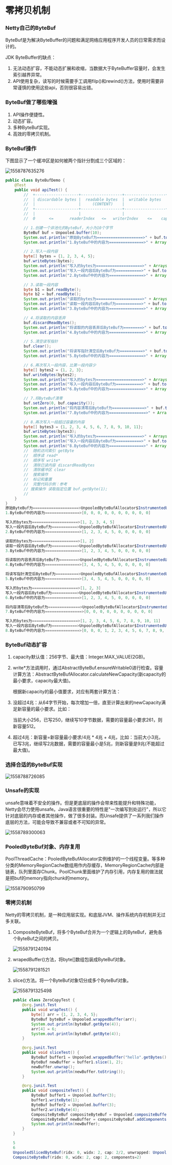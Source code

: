 # 零拷贝机制

### Netty自己的ByteBuf

ByteBuf是为解决ByteBuffer的问题和满足网络应用程序开发人员的日常需求而设计的。

JDK ByteBuffer的缺点：

1. 无法动态扩容，不能动态扩展和收缩，当数据大于ByteBuffer容量时，会发生索引越界异常。
2. API使用复杂，读写的时候需要手工调用filp()和rewind()方法，使用时需要非常谨慎的使用这些api，否则很容易出错。

### ByteBuf做了哪些增强

1. API操作便捷性。
2. 动态扩容。
3. 多种ByteBuf实现。
4. 高效的零拷贝机制。

### ByteBuf操作

下图显示了一个缓冲区是如何被两个指针分割成三个区域的：

![1558787635276](C:\Users\zhu\AppData\Roaming\Typora\typora-user-images\1558787635276.png)

```java
public class ByteBufDemo {
    @Test
    public void apiTest() {
        //  +-------------------+------------------+------------------+
        //  | discardable bytes |  readable bytes  |  writable bytes  |
        //  |                   |     (CONTENT)    |                  |
        //  +-------------------+------------------+------------------+
        //  |                   |                  |                  |
        //  0      <=       readerIndex   <=   writerIndex    <=    capacity

        // 1.创建一个非池化的ByteBuf，大小为10个字节
        ByteBuf buf = Unpooled.buffer(10);
        System.out.println("原始ByteBuf为====================>" + buf.toString());
        System.out.println("1.ByteBuf中的内容为===============>" + Arrays.toString(buf.array()) + "\n");

        // 2.写入一段内容
        byte[] bytes = {1, 2, 3, 4, 5};
        buf.writeBytes(bytes);
        System.out.println("写入的bytes为====================>" + Arrays.toString(bytes));
        System.out.println("写入一段内容后ByteBuf为===========>" + buf.toString());
        System.out.println("2.ByteBuf中的内容为===============>" + Arrays.toString(buf.array()) + "\n");

        // 3.读取一段内容
        byte b1 = buf.readByte();
        byte b2 = buf.readByte();
        System.out.println("读取的bytes为====================>" + Arrays.toString(new byte[]{b1, b2}));
        System.out.println("读取一段内容后ByteBuf为===========>" + buf.toString());
        System.out.println("3.ByteBuf中的内容为===============>" + Arrays.toString(buf.array()) + "\n");

        // 4.将读取的内容丢弃
        buf.discardReadBytes();
        System.out.println("将读取的内容丢弃后ByteBuf为========>" + buf.toString());
        System.out.println("4.ByteBuf中的内容为===============>" + Arrays.toString(buf.array()) + "\n");

        // 5.清空读写指针
        buf.clear();
        System.out.println("将读写指针清空后ByteBuf为==========>" + buf.toString());
        System.out.println("5.ByteBuf中的内容为===============>" + Arrays.toString(buf.array()) + "\n");

        // 6.再次写入一段内容，比第一段内容少
        byte[] bytes2 = {1, 2, 3};
        buf.writeBytes(bytes2);
        System.out.println("写入的bytes为====================>" + Arrays.toString(bytes2));
        System.out.println("写入一段内容后ByteBuf为===========>" + buf.toString());
        System.out.println("6.ByteBuf中的内容为===============>" + Arrays.toString(buf.array()) + "\n");

        // 7.将ByteBuf清零
        buf.setZero(0, buf.capacity());
        System.out.println("将内容清零后ByteBuf为==============>" + buf.toString());
        System.out.println("7.ByteBuf中的内容为================>" + Arrays.toString(buf.array()) + "\n");

        // 8.再次写入一段超过容量的内容
        byte[] bytes3 = {1, 2, 3, 4, 5, 6, 7, 8, 9, 10, 11};
        buf.writeBytes(bytes3);
        System.out.println("写入的bytes为====================>" + Arrays.toString(bytes3));
        System.out.println("写入一段内容后ByteBuf为===========>" + buf.toString());
        System.out.println("8.ByteBuf中的内容为===============>" + Arrays.toString(buf.array()) + "\n");
        //  随机访问索引 getByte
        //  顺序读 read*
        //  顺序写 write*
        //  清除已读内容 discardReadBytes
        //  清除缓冲区 clear
        //  搜索操作
        //  标记和重置
        //  完整代码示例：参考
        // 搜索操作 读取指定位置 buf.getByte(1);
        //
    }
}
原始ByteBuf为====================>UnpooledByteBufAllocator$InstrumentedUnpooledUnsafeHeapByteBuf(ridx: 0, widx: 0, cap: 10)
1.ByteBuf中的内容为===============>[0, 0, 0, 0, 0, 0, 0, 0, 0, 0]

写入的bytes为====================>[1, 2, 3, 4, 5]
写入一段内容后ByteBuf为===========>UnpooledByteBufAllocator$InstrumentedUnpooledUnsafeHeapByteBuf(ridx: 0, widx: 5, cap: 10)
2.ByteBuf中的内容为===============>[1, 2, 3, 4, 5, 0, 0, 0, 0, 0]

读取的bytes为====================>[1, 2]
读取一段内容后ByteBuf为===========>UnpooledByteBufAllocator$InstrumentedUnpooledUnsafeHeapByteBuf(ridx: 2, widx: 5, cap: 10)
3.ByteBuf中的内容为===============>[1, 2, 3, 4, 5, 0, 0, 0, 0, 0]

将读取的内容丢弃后ByteBuf为========>UnpooledByteBufAllocator$InstrumentedUnpooledUnsafeHeapByteBuf(ridx: 0, widx: 3, cap: 10)
4.ByteBuf中的内容为===============>[3, 4, 5, 4, 5, 0, 0, 0, 0, 0]

将读写指针清空后ByteBuf为==========>UnpooledByteBufAllocator$InstrumentedUnpooledUnsafeHeapByteBuf(ridx: 0, widx: 0, cap: 10)
5.ByteBuf中的内容为===============>[3, 4, 5, 4, 5, 0, 0, 0, 0, 0]

写入的bytes为====================>[1, 2, 3]
写入一段内容后ByteBuf为===========>UnpooledByteBufAllocator$InstrumentedUnpooledUnsafeHeapByteBuf(ridx: 0, widx: 3, cap: 10)
6.ByteBuf中的内容为===============>[1, 2, 3, 4, 5, 0, 0, 0, 0, 0]

将内容清零后ByteBuf为==============>UnpooledByteBufAllocator$InstrumentedUnpooledUnsafeHeapByteBuf(ridx: 0, widx: 3, cap: 10)
7.ByteBuf中的内容为================>[0, 0, 0, 0, 0, 0, 0, 0, 0, 0]

写入的bytes为====================>[1, 2, 3, 4, 5, 6, 7, 8, 9, 10, 11]
写入一段内容后ByteBuf为===========>UnpooledByteBufAllocator$InstrumentedUnpooledUnsafeHeapByteBuf(ridx: 0, widx: 14, cap: 64)
8.ByteBuf中的内容为===============>[0, 0, 0, 1, 2, 3, 4, 5, 6, 7, 8, 9, 10, 11, 0, 0, 0, 0, 0, 0, 0, 0, 0, 0, 0, 0, 0, 0, 0, 0, 0, 0, 0, 0, 0, 0, 0, 0, 0, 0, 0, 0, 0, 0, 0, 0, 0, 0, 0, 0, 0, 0, 0, 0, 0, 0, 0, 0, 0, 0, 0, 0, 0, 0]
```

### ByteBuf动态扩容

1. capacity默认值：256字节、最大值：Integer.MAX_VALUE(2GB)。

2. write*方法调用时，通过AbstractByteBuf.ensureWritable0进行检查。容量计算方法：AbstractByteBufAllocator.calculateNewCapacity(新capacity的最小要求，capacity最大值)。

   根据新capacity的最小值要求，对应有两套计算方法：

3. 没超过4兆：从64字节开始，每次增加一倍，直至计算出来的newCapacity满足新容量的最小要求。比如：

   当前大小256，已写250，继续写10字节数据，需要的容量最小要求261，则新容量512。

4. 超过4兆：新容量=新容量最小要求/4兆 * 4兆 + 4兆，比如：当前大小3兆，已写3兆，继续写2兆数据，需要的容量最小是5兆，则新容量是9兆(不能超过最大值)。

### 选择合适的ByteBuf实现

![1558788726085](C:\Users\zhu\AppData\Roaming\Typora\typora-user-images\1558788726085.png)

### Unsafe的实现

unsafe意味着不安全的操作。但是更底层的操作会带来性能提升和特殊功能，Netty会尽力使用unsafe。Java语言很重要的特性是"一次编写到处运行"，所以它针对底层的内存或者其他操作，做了很多封装。而Unsafe提供了一系列我们操作底层的方法，可能会导致不兼容或者不可知的异常。

![1558789300063](C:\Users\zhu\AppData\Roaming\Typora\typora-user-images\1558789300063.png)

### PooledByteBuf对象、内存复用

PoolThreadCache：PooledByteBufAllocator实例维护的一个线程变量。等多种分类的MemoryRegionCache数组用作内存缓存，MemoryRegionCache内部是链表，队列里面存Chunk。PoolChunk里面维护了内存引用，内存复用的做法就是把buf的memory指向chunk的memory。

![1558790950799](C:\Users\zhu\AppData\Roaming\Typora\typora-user-images\1558790950799.png)

### 零拷贝机制

Netty的零拷贝机制，是一种应用层实现。和底层JVM、操作系统内存机制并无过多关联。

1. CompositeByteBuf，将多个ByteBuf合并为一个逻辑上的ByteBuf，避免各个ByteBuf之间的拷贝。

   ![1558791240194](C:\Users\zhu\AppData\Roaming\Typora\typora-user-images\1558791240194.png)

2. wrapedBuffer()方法，将byte[]数组包装成ByteBuf对象。

   ![1558791281521](C:\Users\zhu\AppData\Roaming\Typora\typora-user-images\1558791281521.png)

3. slice()方法。将一个ByteBuf对象切分成多个ByteBuf对象。

   ![1558791325498](C:\Users\zhu\AppData\Roaming\Typora\typora-user-images\1558791325498.png)

   ```java
   public class ZeroCopyTest {
       @org.junit.Test
       public void wrapTest() {
           byte[] arr = {1, 2, 3, 4, 5};
           ByteBuf byteBuf = Unpooled.wrappedBuffer(arr);
           System.out.println(byteBuf.getByte(4));
           arr[4] = 6;
           System.out.println(byteBuf.getByte(4));
       }
   
       @org.junit.Test
       public void sliceTest() {
           ByteBuf buffer1 = Unpooled.wrappedBuffer("hello".getBytes());
           ByteBuf newBuffer = buffer1.slice(1, 2);
           newBuffer.unwrap();
           System.out.println(newBuffer.toString());
       }
   
       @org.junit.Test
       public void compositeTest() {
           ByteBuf buffer1 = Unpooled.buffer(3);
           buffer1.writeByte(1);
           ByteBuf buffer2 = Unpooled.buffer(3);
           buffer2.writeByte(4);
           CompositeByteBuf compositeByteBuf = Unpooled.compositeBuffer();
           CompositeByteBuf newBuffer = compositeByteBuf.addComponents(true, buffer1, buffer2);
           System.out.println(newBuffer);
       }
   }
   
   5
   6
   UnpooledSlicedByteBuf(ridx: 0, widx: 2, cap: 2/2, unwrapped: UnpooledHeapByteBuf(ridx: 0, widx: 5, cap: 5/5))
   CompositeByteBuf(ridx: 0, widx: 2, cap: 2, components=2)
   ```

   

